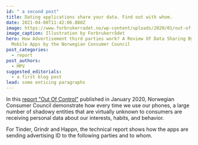 ```yaml
---
id: " a second post"
title: Dating applications share your data. Find out with whom.
date: 2021-04-08T11:42:06.880Z
image: https://www.forbrukerradet.no/wp-content/uploads/2020/01/out-of-control-mobil-650x433-liten-.jpg
image_caption: Illustration by Forbrukerrådet
hero: How Advertisement third parties work? A Review Of Data Sharing By Popular
  Mobile Apps by the Norwegian Consumer Council
post_categories:
  - report
post_authors:
  - MPV
suggested_editorials:
  - a first blog post
lead: some enticing paragraphs
---
```

In this [report "Out Of Control"](https://www.forbrukerradet.no/undersokelse/no-undersokelsekategori/report-out-of-control/) published in January 2020, Norwegian Consumer Council demonstrate how every time we use our phones, a large number of shadowy entities that are virtually unknown to consumers are receiving personal data about our interests, habits, and behavior.

For Tinder, Grindr and Happn, the technical report shows how the apps are sending advertising ID to the following parties and to whom.

